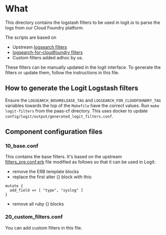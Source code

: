# What

This directory contains the logstash filters to be used in logit.io to parse
the logs from our Cloud Foundry platform.

The scripts are based on
 - Upstream [logsearch filters](https://github.com/cloudfoundry-community/logsearch-boshrelease/tree/develop/src/logsearch-config/src/logstash-filters)
 - [logsearch-for-cloudfoundry filters](https://github.com/cloudfoundry-community/logsearch-for-cloudfoundry)
 - Custom filters added adhoc by us.

These filters can be manually updated in the logit interface. To generate the filters or update them, follow the instructions in this file.

## How to generate the Logit Logstash filters

Ensure the `LOGSEARCH_BOSHRELEASE_TAG` and `LOGSEARCH_FOR_CLOUDFOUNDRY_TAG` variables towards the top of the `Makefile` have the correct values. Run `make logit-filters` from the paas-cf directory. This uses docker to update `config/logit/output/generated_logit_filters.conf`.

## Component configuration files

### 10\_base.conf

This contains the base filters. It's based on the upstream
[filters_pre.conf.erb](https://github.com/cloudfoundry-community/logsearch-boshrelease/blob/v205.0.1/jobs/parser/templates/config/filters_pre.conf.erb)
file modified as follows so that it can be used in Logit:

  - remove the ERB template blocks
  - replace the first alter {} block with this:

   ```
   mutate {
     add_field => [ "type", "syslog" ]
   }
   ```

  - remove all ruby {} blocks

### 20\_custom\_filters.conf

You can add custom filters in this file.
